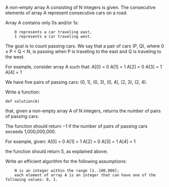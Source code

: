 

A non-empty array A consisting of N integers is given. The consecutive elements of array A represent consecutive cars on a road.

Array A contains only 0s and/or 1s:

        0 represents a car traveling east,
        1 represents a car traveling west.

The goal is to count passing cars. We say that a pair of cars (P, Q), where 0 ≤ P < Q < N, is passing when P is traveling to the east and Q is traveling to the west.

For example, consider array A such that:
  A[0] = 0
  A[1] = 1
  A[2] = 0
  A[3] = 1
  A[4] = 1

We have five pairs of passing cars: (0, 1), (0, 3), (0, 4), (2, 3), (2, 4).

Write a function:

    def solution(A)

that, given a non-empty array A of N integers, returns the number of pairs of passing cars.

The function should return −1 if the number of pairs of passing cars exceeds 1,000,000,000.

For example, given:
  A[0] = 0
  A[1] = 1
  A[2] = 0
  A[3] = 1
  A[4] = 1

the function should return 5, as explained above.

Write an efficient algorithm for the following assumptions:

        N is an integer within the range [1..100,000];
        each element of array A is an integer that can have one of the following values: 0, 1.

